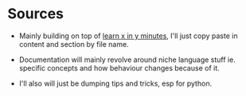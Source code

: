# Sources

- Mainly building on top of [learn x in y minutes](https://learnxinyminutes.com/), I'll just copy paste in content and section by file name.

- Documentation will mainly revolve around niche language stuff ie. specific concepts and how behaviour changes because of it.

- I'll also will just be dumping tips and tricks, esp for python.
